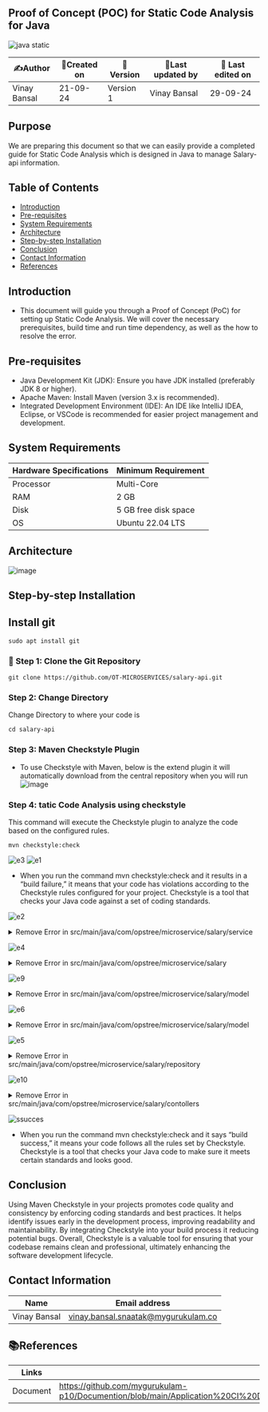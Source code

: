 ## Proof of Concept (POC) for Static Code Analysis for Java 

![java static](https://github.com/user-attachments/assets/16f124bd-65e8-45df-93ae-6611fd7617ed)

| ✍️Author      | 📅Created on  |📌 Version    | 📝Last updated by |📅 Last edited on |
|-------------|-------------|------------|-----------------|----------------|
|  Vinay Bansal | 21-09-24    | Version 1  | Vinay Bansal     | 29-09-24       |



## Purpose
We are preparing this document so that we can easily provide a completed guide for Static Code Analysis which is designed in Java to manage Salary-api information.

## Table of Contents
- [Introduction](#introduction)
- [Pre-requisites](#pre-requisites)
- [System Requirements](#system-requirements)
- [Architecture](#architecture)
- [Step-by-step Installation](#step-by-step-installation)
- [Conclusion](#conclusion)
- [Contact Information](#contact-information)
- [ References](#references)


## Introduction 
* This document will guide you through a Proof of Concept (PoC) for setting up Static Code Analysis. We will cover the necessary prerequisites, build time and run time dependency, as well as the how to resolve the error.


##  Pre-requisites

- Java Development Kit (JDK): Ensure you have JDK installed (preferably JDK 8 or higher).
- Apache Maven: Install Maven (version 3.x is recommended).
- Integrated Development Environment (IDE): An IDE like IntelliJ IDEA, Eclipse, or VSCode is recommended for easier project management and development.

## System Requirements
| Hardware Specifications | Minimum Requirement  |
|--------------------------|------------------------|
| Processor                | Multi-Core              |
| RAM                      | 2 GB                    |
| Disk                     |5 GB free disk space                  |
| OS                       | Ubuntu 22.04 LTS         |

## Architecture
![image](https://github.com/user-attachments/assets/3adb4371-3a31-4d30-8daf-335e6c4a2938)


##  Step-by-step Installation

## Install git
```
sudo apt install git
```
### 📂 Step 1: Clone the Git Repository
```
git clone https://github.com/OT-MICROSERVICES/salary-api.git
```

### Step 2: Change Directory
Change Directory to where your code is
```
cd salary-api
```

### Step 3: Maven Checkstyle Plugin
- To use Checkstyle with Maven, below is the extend plugin it will automatically download from the central repository when you will run
  ![image](https://github.com/user-attachments/assets/f7b64f67-5dd5-4c6b-82e8-bee5a88766be)


### Step 4: tatic Code Analysis using checkstyle
This command will execute the Checkstyle plugin to analyze the code based on the configured rules.

```
mvn checkstyle:check
```
![e3](https://github.com/user-attachments/assets/ec2ed6fa-93d2-4b01-b20c-4b5ad4d0be73)
![e1](https://github.com/user-attachments/assets/92864196-b869-4123-8f14-002492226735)
- When you run the command mvn checkstyle:check and it results in a “build failure,” it means that your code has violations according to the Checkstyle rules configured for your project. Checkstyle is a tool that checks your Java code against a set of coding standards.
  
![e2](https://github.com/user-attachments/assets/ea380ede-2922-4c3c-acd0-4ef163b03eaf)
<details>
  <summary>Remove Error in src/main/java/com/opstree/microservice/salary/service</summary>
  
- This error is for missing package, unused imports and missing Javadoc comment.
 
**ADD package-info.java** here src/main/java/com/opstree/microservice/salary/service
  - this documentation helps other developers understand the role of the package within the larger application, improving code readability and maintainability.
```
/**
 * This package contains classes related to the salary management APIs.
 */
package com.opstree.microservice.salary.controller;
```

- **remove unused import**
- **ADD Javadoc Coment**
- **remove 80 line characters**
- **Final File**
```
package com.opstree.microservice.salary.service;
import com.opstree.microservice.salary.model.Employee;
import com.opstree.microservice.salary.repository.SpringDataSalaryRepository;
import lombok.RequiredArgsConstructor;
import org.springframework.stereotype.Service;
import java.util.List;
import java.util.Optional;

/**
 * Service class for handling salary-related operations.
 */
@Service
@RequiredArgsConstructor
public class SpringDataSalaryService {

    /**
     * Repository for accessing salary data.
     */
    private final SpringDataSalaryRepository springDataSalaryRepository;

    /**
     * Saves a new employee salary record.
     * @param employee The employee object to be saved
     * @return The saved employee object
     */
    public Employee saveSalary(final Employee employee) {
        return springDataSalaryRepository.save(employee);
    }

    /**
     * Retrieves all employee salary records.
     * @return A list of all employee salary records
     */
    public List<Employee> getAllSalaries() {
        return springDataSalaryRepository.findAll();
    }

    /**
     * Retrieves an employee salary record by ID.
     * @param id The ID of the employee
     * @return An Optional containing the employee if found,
              or empty if not found.
     */
    public Optional<Employee> getSalaryById(final Long id) {
        return springDataSalaryRepository.findById(id);
    }

    // Additional methods can be added as needed...
}
```
  </details>

![e4](https://github.com/user-attachments/assets/f1377a82-1729-446f-91ba-5e667a3a66be)
<details>
  <summary>Remove Error in src/main/java/com/opstree/microservice/salary</summary>

- This error is for missing package, unused imports and missing Javadoc comment.

**ADD package-info.java** here src/main/java/com/opstree/microservice/salary
```
/**
 * This package contains service classes for managing salary information.
 */
package com.opstree.microservice.salary;
```

- **remove unused import**
- **ADD Javadoc Coment**
- **Final File**
```
package com.opstree.microservice.salary;

import org.springframework.boot.SpringApplication;
import org.springframework.boot.autoconfigure.SpringBootApplication;
import org.springframework.context.annotation.Bean;
import org.springframework.cache.annotation.EnableCaching;
import org.springframework.data.redis.cache.RedisCacheConfiguration;
import org.springframework.data.redis.cache.RedisCacheManager;
import org.springframework.data.redis.connection.RedisConnectionFactory;
import org.springframework.data.redis.core.RedisTemplate;
import org.springframework.data.redis.serializer.Jackson2JsonRedisSerializer;
import java.time.Duration;

/**
 * This class contains the main application for salary management.
 */
@SpringBootApplication
@EnableCaching
public final class SalaryApplication {

    /**
     * Configures the RedisTemplate for managing Redis operations.
     * @param connectionFactory the connection factory to be used
     * @return a configured RedisTemplate
     */
    @Bean
    public RedisTemplate<Object, Object> redisTemplate(
            final RedisConnectionFactory connectionFactory) {
        RedisTemplate<Object, Object> template = new RedisTemplate<>();
        template.setConnectionFactory(connectionFactory);
        Jackson2JsonRedisSerializer<Employee> serializer =
                new Jackson2JsonRedisSerializer<>(Employee.class);
        template.setDefaultSerializer(serializer);
        return template;
    }

    /**
     * Configures the RedisCacheManager for caching.
     * @param connectionFactory the connection factory to be used
     * @return a configured RedisCacheManager
     */
    @Bean
    public RedisCacheManager cacheManager(
            final RedisConnectionFactory connectionFactory) {
        RedisCacheConfiguration config = RedisCacheConfiguration
    .defaultCacheConfig()
                .prefixCacheNameWith(this.getClass().getPackageName() + ".")
                .entryTtl(Duration.ofSeconds(1))
                .disableCachingNullValues();
        return RedisCacheManager.builder(connectionFactory)
                .cacheDefaults(config)
                .build();
    }

    /**
     * The main method that starts the Spring Boot application.
     * @param args command line arguments
     */
    public static void main(final String[] args) {
        SpringApplication.run(SalaryApplication.class, args);
    }
}
```
  </details>


 
 ![e9](https://github.com/user-attachments/assets/fc3480ea-7805-4430-b039-bce0f9970dc6)
<details>
  <summary>Remove Error in src/main/java/com/opstree/microservice/salary/model</summary>
- This error is for missing package, unused imports and missing Javadoc comment.


**ADD package-info.java** here src/main/java/com/opstree/microservice/salary/model
```
/**
 * This package contains model classes for the salary microservice.
 */
package com.opstree.microservice.salary.model;
```

- **remove unused import**
- **ADD Javadoc Coment**
- **Final File**
```
package com.opstree.microservice.salary.model;
import java.io.Serializable;
import org.springframework.data.annotation.Id;
import org.springframework.data.cassandra.core.mapping.Column;
import org.springframework.data.cassandra.core.mapping.PrimaryKey;
import org.springframework.data.cassandra.core.mapping.Table;
import lombok.AllArgsConstructor;
import lombok.Builder;
import lombok.Data;
import lombok.NoArgsConstructor;
/**
 * Represents an employee's salary details.
 */
@Data
@AllArgsConstructor
@NoArgsConstructor
@Builder
@Table("employee_salary")
public class Employee implements Serializable {

    /**
     * The unique identifier of the employee.
     */
    @Id
    @PrimaryKey
    @Column("id")
    private String id;

    /**
     * The name of the employee.
     */
    @Column("name")
    private String name;

    /**
     * The salary of the employee.
     */
    @Column("salary")
    private Float salary;

    /**
     * The process date for the employee's salary.
     */
    @Column("process_date")
    private String processDate;

    /**
     * The status of the employee.
     */
    @Column("status")
    private String status;

    /**
     * Returns the unique identifier of the employee.
     *
     * @return the id of the employee
     */
    public String getId() {
        return id;
    }

    /**
     * Returns the name of the employee.
     *
     * @return the name of the employee
     */
    public String getName() {
        return name;
    }

    /**
     * Returns the salary of the employee.
     *
     * @return the salary of the employee
     */
    public Float getSalary() {
        return salary;
    }

    /**
     * Returns the process date for the employee's salary.
     *
     * @return the process date
     */
    public String getProcessDate() {
        return processDate;
    }

    /**
     * Returns the status of the employee.
     *
     * @return the status of the employee
     */
    public String getStatus() {
        return status;
    }
}
```
  </details>


![e6](https://github.com/user-attachments/assets/7bc5f3a1-6f90-4e48-9c41-416287bd59ac)


<details>
  <summary>Remove Error in src/main/java/com/opstree/microservice/salary/model</summary>
  - This error is for missing package, unused imports and missing Javadoc comment.
**ADD package-info.java** here src/main/java/com/opstree/microservice/salary/model
```
/**
 * This package contains service classes for managing salary information.
 */
package com.opstree.microservice.salary;
```

- **remove unused import**
- **ADD Javadoc Coment**
- **Final File**
```
package com.opstree.microservice.salary.model;

/**
 * This package contains model classes for the salary microservice.
 */

public class Message {
    /**
     * The message content.
     */
    private String message;

    /**
     * Constructs a Message with the specified content.
     *
     * @param paramMessage the content of the message
     */
    public Message(final String paramMessage) {
        this.message = paramMessage;
    }
}
```
  </details>




![e5](https://github.com/user-attachments/assets/10f5bd58-deca-4341-8c70-1989337d7f45)
<details>
  <summary>Remove Error in src/main/java/com/opstree/microservice/salary/repository</summary>
  - This error is for missing package, unused imports and missing Javadoc comment.
  **ADD package-info.java** here src/main/java/com/opstree/microservice/salary/repository
```
/**
 * This package contains repositories for managing employee salary data.
 */
package com.opstree.microservice.salary.repository;
```

- **remove unused import**
- **ADD Javadoc Coment**
- **remove 80 line characters**
- **Final File**
```
package com.opstree.microservice.salary.repository;

import com.opstree.microservice.salary.model.Employee;
import java.util.UUID;
import org.springframework.data.cassandra.repository.CassandraRepository;
import org.springframework.data.cassandra.repository.Query;

/**
 * This interface contains repositories for managing employee salary data.
 */
public interface EmployeeRepository
        extends CassandraRepository<Employee, UUID> {

    /**
     * Finds an employee by their ID as a string.
     *
     * @param id the ID of the employee as a string
     * @return the Employee object if found, otherwise null
     */
    @Query("SELECT * FROM employee_salary WHERE id = ?0")
    Employee findByIdAsString(String id);
}
```
  </details>

![e10](https://github.com/user-attachments/assets/23bb63f8-92b3-40e4-8f2a-b456d4becb61)

  <details>
    <summary>Remove Error in src/main/java/com/opstree/microservice/salary/contollers</summary>
- This error is for missing package, unused imports and missing Javadoc comment.
**ADD package-info.java** here src/main/java/com/opstree/microservice/salary/contollers
```
/**
 * This package contains classes related to the salary management APIs.
 */
package com.opstree.microservice.salary.controller;
```

- **remove unused import**
- **ADD Javadoc Coment**
- **Final File**
```
package com.opstree.microservice.salary.service;
import com.opstree.microservice.salary.model.Employee;
import com.opstree.microservice.salary.repository.SpringDataSalaryRepository;
import lombok.RequiredArgsConstructor;
import org.springframework.stereotype.Service;
import java.util.List;
import java.util.Optional;

/**
 * Service class for handling salary-related operations.
 */
@Service
@RequiredArgsConstructor
public class SpringDataSalaryService {

    /**
     * Repository for accessing salary data.
     */
    private final SpringDataSalaryRepository springDataSalaryRepository;

    /**
     * Saves a new employee salary record.
     * @param employee The employee object to be saved
     * @return The saved employee object
     */
    public Employee saveSalary(final Employee employee) {
        return springDataSalaryRepository.save(employee);
    }

    /**
     * Retrieves all employee salary records.
     * @return A list of all employee salary records
     */
    public List<Employee> getAllSalaries() {
        return springDataSalaryRepository.findAll();
    }

    /**
     * Retrieves an employee salary record by ID.
     * @param id The ID of the employee
     * @return An Optional containing the employee if found,
              or empty if not found.
     */
    public Optional<Employee> getSalaryById(final Long id) {
        return springDataSalaryRepository.findById(id);
    }

    // Additional methods can be added as needed...
}
```
  </details>

![ssucces](https://github.com/user-attachments/assets/4e12bbb5-0aed-4246-8234-3cec4d8d8687)
-  When you run the command mvn checkstyle:check and it says “build success,” it means your code follows all the rules set by Checkstyle. Checkstyle is a tool that checks your Java code to make sure it meets certain standards and looks good.

## Conclusion
Using Maven Checkstyle in your projects promotes code quality and consistency by enforcing coding standards and best practices. It helps identify issues early in the development process, improving readability and maintainability. By integrating Checkstyle into your build process it reducing potential bugs. Overall, Checkstyle is a valuable tool for ensuring that your codebase remains clean and professional, ultimately enhancing the software development lifecycle.

## Contact Information
| Name | Email address|
|------|---------------------|
| Vinay Bansal | vinay.bansal.snaatak@mygurukulam.co |

## 📚References
| Links | Descriptions|
|------|---------------------|
| Document|https://github.com/mygurukulam-p10/Documention/blob/main/Application%20CI%20Design/Java%20CI%20checks/Static%20Code%20Analysis%20Doc/readme.md|
